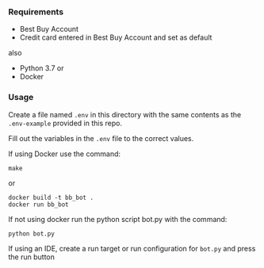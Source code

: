 ### Requirements

* Best Buy Account
* Credit card entered in Best Buy Account and set as default

also

* Python 3.7 
or
* Docker

### Usage

Create a file named `.env` in this directory with the same contents as the `.env-example` provided in this repo.

Fill out the variables in the `.env` file to the correct values.


If using Docker use the command:

```make```

or

```
docker build -t bb_bot .
docker run bb_bot
```


If not using docker run the python script bot.py with the command:

```python bot.py```


If using an IDE, create a run target or run configuration for `bot.py` and press the run button
